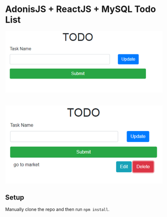 # AdonisJS + ReactJS + MySQL Todo List

![ReactJS Todo](../screenshots/react-todo.PNG)
#
![ReactJS Todo](../screenshots/react-todo2.PNG)


## Setup

Manually clone the repo and then run `npm install`.
